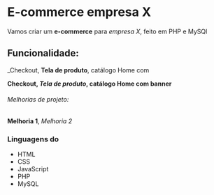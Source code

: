 # E-commerce empresa X

Vamos criar um **e-commerce** para *empresa X*, feito em PHP e MySQl

## Funcionalidade: 

_Checkout, **Tela de produto**, catálogo Home com 

**Checkout, _Tela de produto_, catálogo Home com banner**

###### Melhorias de projeto:

__Melhoria 1__, _Melhoria 2_

### Linguagens do 

* HTML
* CSS
* JavaScript
* PHP
* MySQL